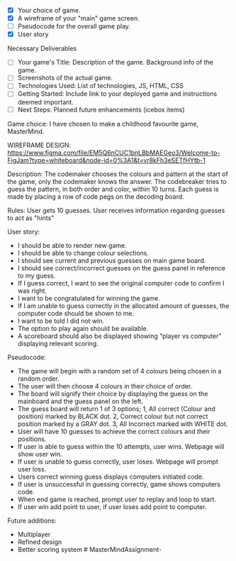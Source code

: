 


- [x] Your choice of game.
- [x] A wireframe of your "main" game screen.
- [ ] Pseudocode for the overall game play.
- [x] User story

Necessary Deliverables

- [ ] Your game's Title: Description of the game. Background info of the game.
- [ ] Screenshots of the actual game.
- [ ] Technologies Used: List of technologies, JS, HTML, CSS
- [ ] Getting Started: Include link to your deployed game and instructions deemed important.
 - [ ] Next Steps: Planned future enhancements (icebox items)

Game choice:
I have chosen to make a childhood favourite game, MasterMind.


WIREFRAME DESIGN:
https://www.figma.com/file/EM5Q6nCUC1bnLBbMAEGeo3/Welcome-to-FigJam?type=whiteboard&node-id=0%3A1&t=vr8kFh3eSETfHYtb-1


Description:
The codemaker chooses the colours and pattern at the start of the game, only the codemaker knows the answer. The codebreaker tries to guess the pattern, in both order and color, within 10 turns. Each guess is made by placing a row of code pegs on the decoding board.

Rules:
User gets 10 guesses.
User receives information regarding guesses to act as "hints"

User story:
- I should be able to render new game.
- I should be able to change colour selections.
- I should see current and previous guesses on main game board.
- I should see correct/incorrect guesses on the guess panel in reference to my guess.
- If I guess correct, I want to see the original computer code to confirm I was right. 
- I want to be congratulated for winning the game.
- If I am unable to guess correctly in the allocated amount of guesses, the computer code should be shown to me.
- I want to be told I did not win.
- The option to play again should be available.
- A scoreboard should also be displayed showing “player vs computer” displaying relevant scoring. 


Pseudocode:
- The game will begin with a random set of 4 colours being chosen in a random order.
- The user will then choose 4 colours in their choice of order.
- The board will signify their choice by displaying the guess on the mainboard and the guess panel on the left. 
- The guess board will return 1 of 3 options;
    1, All correct (Colour and position) marked by BLACK dot.
    2, Correct colour but not correct position marked by a GRAY dot.
    3, All Incorrect marked with WHITE dot.
- User will have 10 guesses to achieve the correct colours and their positions.
- If user is able to guess within the 10 attempts, user wins. Webpage will show user win.
- If user is unable to guess correctly, user loses. Webpage will prompt user loss.
- Users correct winning guess displays computers initiated code.
- If user is unsuccessful in guessing correctly, game shows computers code.
- When end game is reached, prompt user to replay and loop to start.
- If user win add point to user, if user loses add point to computer.

Future additions:
- Multiplayer
- Refined design
- Better scoring system # MasterMindAssignment-
